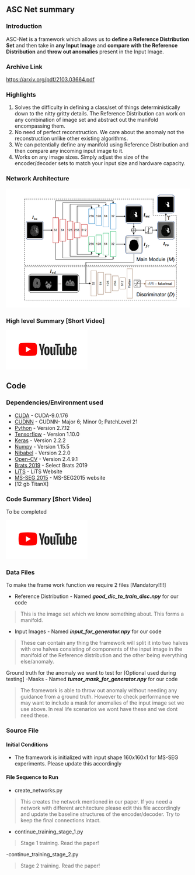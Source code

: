 ## ASC Net summary

### Introduction
ASC-Net is a framework which allows us to <strong>define a Reference Distribution Set</strong> and then take in <strong>any Input Image</strong> and <strong>compare with the Reference Distribution</strong> and <strong>throw out anomalies</strong> present in the Input Image. 

### Archive Link 

https://arxiv.org/pdf/2103.03664.pdf

### Highlights

1. Solves the difficulty in defining a class/set of things deterministically down to the nitty gritty details. The Reference Distribution can work on any combination of image set and abstract out the manifold encompassing them.
2. No need of perfect reconstruction. We care about the anomaly not the reconstruction unlike other existing algorithms.
3. We can potentially define any manifold using Reference Distribution and then compare any incoming input image to it.
4. Works on any image sizes. Simply adjust the size of the encoder/decoder sets to match your input size and hardware capacity.

### Network Architecture

![alt text](img/ASCnet.PNG)

### High level Summary [Short Video]


[![Click for a short vid](img/YT.PNG)](https://www.youtube.com/watch?v=oUeBNOYOheg)


## Code

### Dependencies/Environment used

* [CUDA](https://developer.nvidia.com/cuda-90-download-archive) - CUDA-9.0.176
* [CUDNN](https://developer.nvidia.com/cudnn-download-survey) - CUDNN- Major 6; Minor 0; PatchLevel 21 
* [Python](https://www.python.org/downloads/) - Version 2.7.12 
* [Tensorflow](https://www.tensorflow.org/install) - Version 1.10.0
* [Keras](http://www.keras.io) - Version 2.2.2
* [Numpy](http://www.numpy.org/) - Version 1.15.5
* [Nibabel](https://nipy.org/nibabel/) - Version 2.2.0
* [Open-CV](https://opencv.org/releases/) - Version 2.4.9.1
* [Brats 2019](https://ipp.cbica.upenn.edu/) - Select Brats 2019
* [LiTS](https://competitions.codalab.org/competitions/17094) - LiTS Website
* [MS-SEG 2015](https://smart-stats-tools.org/lesion-challenge) - MS-SEG2015 website
* [12 gb TitanX]

### Code Summary [Short Video]

To be completed

[![Click for a short vid](img/YT.PNG)](https://www.youtube.com/watch?v=oUeBNOYOheg)



### Data Files

To make the frame work function we require 2 files [Mandatory!!!!]
- Reference Distribution - Named ***good_dic_to_train_disc.npy*** for our code 
> This is the image set which we know something about. This forms a manifold.
- Input Images - Named ***input_for_generator.npy*** for our code
> These can contain any thing the framework will split it into two halves with one halves consisting of components of the input image in the manifold of the Reference distribution and the other being everything else/anomaly.

Ground truth for the anomaly we want to test for [Optional used during testing]
-Masks - Named ***tumor_mask_for_generator.npy*** for our code
> The framework is able to throw out anomaly without needing any guidance from a ground truth. However to check performance we may want to include a mask for anomalies of the input image set we use above. In real life scenarios we wont have these and we dont need these.

### Source File 

#### Initial Conditions

- The framework is initialized with input shape 160x160x1 for MS-SEG experiments. Please update this accordingly

#### File Sequence to Run

- create_networks.py 
> This creates the network mentioned in our paper. If you need a network with different architecture please edit this file accordingly and update the baseline structures of the encoder/decoder. Try to keep the final connections intact. 

- continue_training_stage_1.py
> Stage 1 training. Read the paper!

-continue_training_stage_2.py
> Stage 2 training. Read the paper!
